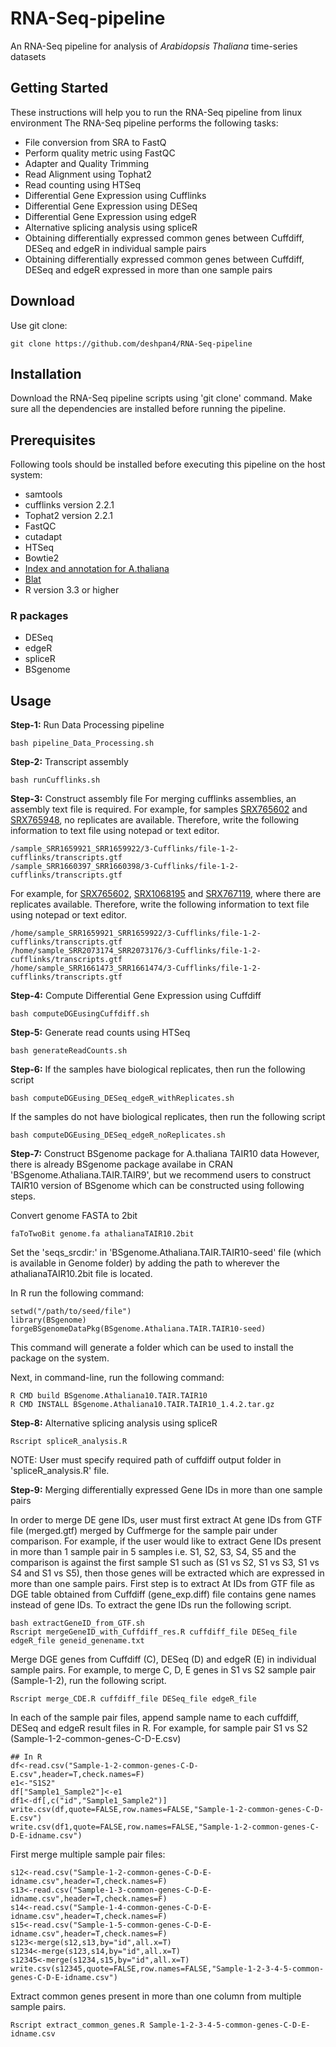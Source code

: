 # RNA-Seq-pipeline
An RNA-Seq pipeline for analysis of *Arabidopsis Thaliana* time-series datasets
## Getting Started
These instructions will help you to run the RNA-Seq pipeline from linux environment
The RNA-Seq pipeline performs the following tasks:
* File conversion from SRA to FastQ
* Perform quality metric using FastQC
* Adapter and Quality Trimming
* Read Alignment using Tophat2
* Read counting using HTSeq
* Differential Gene Expression using Cufflinks
* Differential Gene Expression using DESeq
* Differential Gene Expression using edgeR
* Alternative splicing analysis using spliceR
* Obtaining differentially expressed common genes between Cuffdiff, DESeq and edgeR in individual sample pairs
* Obtaining differentially expressed common genes between Cuffdiff, DESeq and edgeR expressed in more than one sample pairs
## Download
Use git clone:
```
git clone https://github.com/deshpan4/RNA-Seq-pipeline
```
## Installation
Download the RNA-Seq pipeline scripts using 'git clone' command. Make sure all the dependencies are installed before running the pipeline.
## Prerequisites
Following tools should be installed before executing this pipeline on the host system:
* samtools
* cufflinks version 2.2.1
* Tophat2 version 2.2.1
* FastQC
* cutadapt
* HTSeq
* Bowtie2
* [Index and annotation for A.thaliana](ftp://igenome:G3nom3s4u@ussd-ftp.illumina.com/Arabidopsis_thaliana/Ensembl/TAIR10/Arabidopsis_thaliana_Ensembl_TAIR10.tar.gz)
* [Blat](https://users.soe.ucsc.edu/~kent/src/blatSrc35.zip)
* R version 3.3 or higher
### R packages
* DESeq
* edgeR
* spliceR
* BSgenome
## Usage
**Step-1:** Run Data Processing pipeline
```
bash pipeline_Data_Processing.sh
```
**Step-2:** Transcript assembly
```
bash runCufflinks.sh
```
**Step-3:** Construct assembly file
For merging cufflinks assemblies, an assembly text file is required. For example, for samples [SRX765602](https://www.ncbi.nlm.nih.gov/sra/SRX765602[accn]) and [SRX765948](https://www.ncbi.nlm.nih.gov/sra/SRX765948[accn]), no replicates are available. Therefore, write the following information to text file using notepad or text editor.
```
/sample_SRR1659921_SRR1659922/3-Cufflinks/file-1-2-cufflinks/transcripts.gtf
/sample_SRR1660397_SRR1660398/3-Cufflinks/file-1-2-cufflinks/transcripts.gtf
```
For example, for [SRX765602](https://www.ncbi.nlm.nih.gov/sra/SRX765602[accn]), [SRX1068195](https://www.ncbi.nlm.nih.gov/sra/SRX1068195[accn]) and [SRX767119](https://www.ncbi.nlm.nih.gov/sra/SRX767119[accn]), where there are replicates available. Therefore, write the following information to text file using notepad or text editor.
```
/home/sample_SRR1659921_SRR1659922/3-Cufflinks/file-1-2-cufflinks/transcripts.gtf
/home/sample_SRR2073174_SRR2073176/3-Cufflinks/file-1-2-cufflinks/transcripts.gtf
/home/sample_SRR1661473_SRR1661474/3-Cufflinks/file-1-2-cufflinks/transcripts.gtf
```
**Step-4:** Compute Differential Gene Expression using Cuffdiff
```
bash computeDGEusingCuffdiff.sh
```
**Step-5:** Generate read counts using HTSeq
```
bash generateReadCounts.sh
```
**Step-6:** If the samples have biological replicates, then run the following script
```
bash computeDGEusing_DESeq_edgeR_withReplicates.sh
```
If the samples do not have biological replicates, then run the following script
```
bash computeDGEusing_DESeq_edgeR_noReplicates.sh
```
**Step-7:** Construct BSgenome package for A.thaliana TAIR10 data
However, there is already BSgenome package availabe in CRAN 'BSgenome.Athaliana.TAIR.TAIR9', but we recommend users to construct TAIR10 version of BSgenome which can be constructed using following steps.

Convert genome FASTA to 2bit
```
faToTwoBit genome.fa athalianaTAIR10.2bit
```

Set the 'seqs_srcdir:' in 'BSgenome.Athaliana.TAIR.TAIR10-seed' file (which is available in Genome folder) by adding the path to wherever the athalianaTAIR10.2bit file is located.

In R run the following command:

```
setwd("/path/to/seed/file")
library(BSgenome)
forgeBSgenomeDataPkg(BSgenome.Athaliana.TAIR.TAIR10-seed)
```

This command will generate a folder which can be used to install the package on the system.

Next, in command-line, run the following command:

```
R CMD build BSgenome.Athaliana10.TAIR.TAIR10
R CMD INSTALL BSgenome.Athaliana10.TAIR.TAIR10_1.4.2.tar.gz
```
**Step-8:** Alternative splicing analysis using spliceR
```
Rscript spliceR_analysis.R
```
NOTE: User must specify required path of cuffdiff output folder in 'spliceR_analysis.R' file.

**Step-9:** Merging differentially expressed Gene IDs in more than one sample pairs

In order to merge DE gene IDs, user must first extract At gene IDs from GTF file (merged.gtf) merged by Cuffmerge for the sample pair under comparison. For example, if the user would like to extract Gene IDs present in more than 1 sample pair in 5 samples i.e. S1, S2, S3, S4, S5 and the comparison is against the first sample S1 such as (S1 vs S2, S1 vs S3, S1 vs S4 and S1 vs S5), then those genes will be extracted which are expressed in more than one sample pairs. First step is to extract At IDs from GTF file as DGE table obtained from Cuffdiff (gene_exp.diff) file contains gene names instead of gene IDs. To extract the gene IDs run the following script.
```
bash extractGeneID_from_GTF.sh
Rscript mergeGeneID_with_Cuffdiff_res.R cuffdiff_file DESeq_file edgeR_file geneid_genename.txt
```
Merge DGE genes from Cuffdiff (C), DESeq (D) and edgeR (E) in individual sample pairs. For example, to merge C, D, E genes in S1 vs S2 sample pair (Sample-1-2), run the following script.
```
Rscript merge_CDE.R cuffdiff_file DESeq_file edgeR_file
```
In each of the sample pair files, append sample name to each cuffdiff, DESeq and edgeR result files in R. For example, for sample pair S1 vs S2 (Sample-1-2-common-genes-C-D-E.csv)
```
## In R
df<-read.csv("Sample-1-2-common-genes-C-D-E.csv",header=T,check.names=F)
e1<-"S1S2"
df["Sample1_Sample2"]<-e1
df1<-df[,c("id","Sample1_Sample2")]
write.csv(df,quote=FALSE,row.names=FALSE,"Sample-1-2-common-genes-C-D-E.csv")
write.csv(df1,quote=FALSE,row.names=FALSE,"Sample-1-2-common-genes-C-D-E-idname.csv")
```
First merge multiple sample pair files:
```
s12<-read.csv("Sample-1-2-common-genes-C-D-E-idname.csv",header=T,check.names=F)
s13<-read.csv("Sample-1-3-common-genes-C-D-E-idname.csv",header=T,check.names=F)
s14<-read.csv("Sample-1-4-common-genes-C-D-E-idname.csv",header=T,check.names=F)
s15<-read.csv("Sample-1-5-common-genes-C-D-E-idname.csv",header=T,check.names=F)
s123<-merge(s12,s13,by="id",all.x=T)
s1234<-merge(s123,s14,by="id",all.x=T)
s12345<-merge(s1234,s15,by="id",all.x=T)
write.csv(s12345,quote=FALSE,row.names=FALSE,"Sample-1-2-3-4-5-common-genes-C-D-E-idname.csv")
```
Extract common genes present in more than one column from multiple sample pairs.
```
Rscript extract_common_genes.R Sample-1-2-3-4-5-common-genes-C-D-E-idname.csv
```
